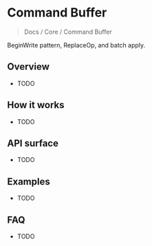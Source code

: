 # Command Buffer

> Docs / Core / Command Buffer

BeginWrite pattern, ReplaceOp, and batch apply.

## Overview

- TODO

## How it works

- TODO

## API surface

- TODO

## Examples

- TODO

## FAQ

- TODO
